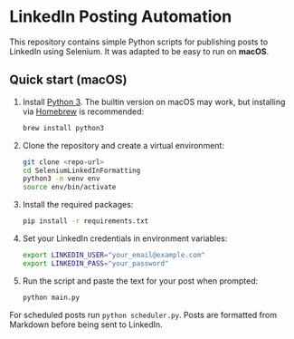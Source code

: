 # LinkedIn Posting Automation

This repository contains simple Python scripts for publishing posts to LinkedIn
using Selenium. It was adapted to be easy to run on **macOS**.

## Quick start (macOS)

1. Install [Python 3](https://www.python.org/downloads/mac-osx/). The builtin
   version on macOS may work, but installing via [Homebrew](https://brew.sh/) is
   recommended:
   ```bash
   brew install python3
   ```
2. Clone the repository and create a virtual environment:
   ```bash
   git clone <repo-url>
   cd SeleniumLinkedInFormatting
   python3 -m venv env
   source env/bin/activate
   ```
3. Install the required packages:
   ```bash
   pip install -r requirements.txt
   ```
4. Set your LinkedIn credentials in environment variables:
   ```bash
   export LINKEDIN_USER="your_email@example.com"
   export LINKEDIN_PASS="your_password"
   ```
5. Run the script and paste the text for your post when prompted:
   ```bash
   python main.py
   ```

For scheduled posts run `python scheduler.py`. Posts are formatted from
Markdown before being sent to LinkedIn.
